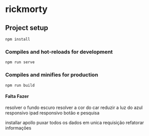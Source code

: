 # rickmorty

## Project setup
```
npm install
```

### Compiles and hot-reloads for development
```
npm run serve
```

### Compiles and minifies for production
```
npm run build
```

#### Falta Fazer
resolver o fundo escuro
resolver a cor do car
reduzir a luz do azul 
responsivo ipad
responsivo botão e pesquisa

installar apollo 
puxar todos os dados em unica requisição
refatorar informações